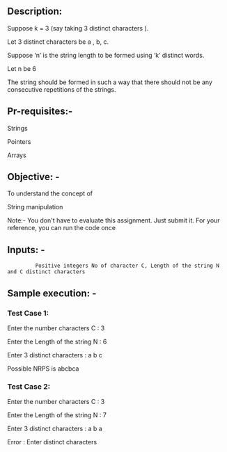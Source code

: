 ## Description:

Suppose k = 3 (say taking 3 distinct characters ).

Let 3 distinct characters be a , b, c.

Suppose ‘n’ is the string length to be formed using ‘k’ distinct words.

Let n be 6

The string should be formed in such a way that there should not be any consecutive repetitions of the strings.

## Pr-requisites:-

Strings

Pointers

Arrays
## Objective: -

To understand the concept of

String manipulation

Note:- You don't have to evaluate this assignment. Just submit it. For your reference, you can run the code once

## Inputs: -

             Positive integers No of character C, Length of the string N and C distinct characters

## Sample execution: -
### Test Case 1:
Enter the number characters C : 3

Enter the Length of the string N : 6

Enter 3 distinct characters : a b c

Possible NRPS is abcbca

### Test Case 2:
Enter the number characters C : 3

Enter the Length of the string N : 7

Enter 3 distinct characters : a b a

Error : Enter distinct characters
